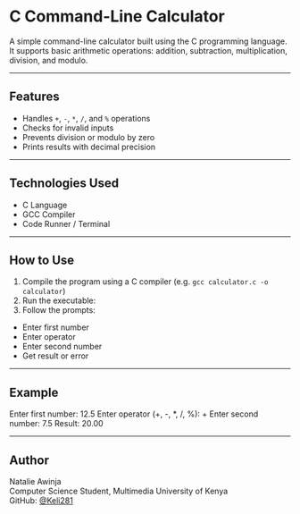 # C Command-Line Calculator

A simple command-line calculator built using the C programming language.  
It supports basic arithmetic operations: addition, subtraction, multiplication, division, and modulo.

---

## Features

- Handles `+`, `-`, `*`, `/`, and `%` operations
- Checks for invalid inputs
- Prevents division or modulo by zero
- Prints results with decimal precision

---

## Technologies Used

- C Language
- GCC Compiler
- Code Runner / Terminal

---

## How to Use

1. Compile the program using a C compiler (e.g. `gcc calculator.c -o calculator`)
2. Run the executable:
3. Follow the prompts:
- Enter first number
- Enter operator
- Enter second number
- Get result or error

---

## Example

Enter first number:
12.5
Enter operator (+, -, *, /, %):
+
Enter second number:
7.5
Result: 20.00

---

## Author

Natalie Awinja  
Computer Science Student, Multimedia University of Kenya  
GitHub: [@Keli281](https://github.com/Keli281)

